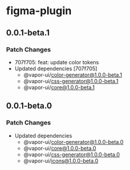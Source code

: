 # figma-plugin

## 0.0.1-beta.1

### Patch Changes

- 707f705: feat: update color tokens
- Updated dependencies [707f705]
    - @vapor-ui/color-generator@1.0.0-beta.1
    - @vapor-ui/css-generator@1.0.0-beta.1
    - @vapor-ui/core@1.0.0-beta.1

## 0.0.1-beta.0

### Patch Changes

- Updated dependencies
    - @vapor-ui/color-generator@1.0.0-beta.0
    - @vapor-ui/core@1.0.0-beta.0
    - @vapor-ui/css-generator@1.0.0-beta.0
    - @vapor-ui/icons@1.0.0-beta.0
